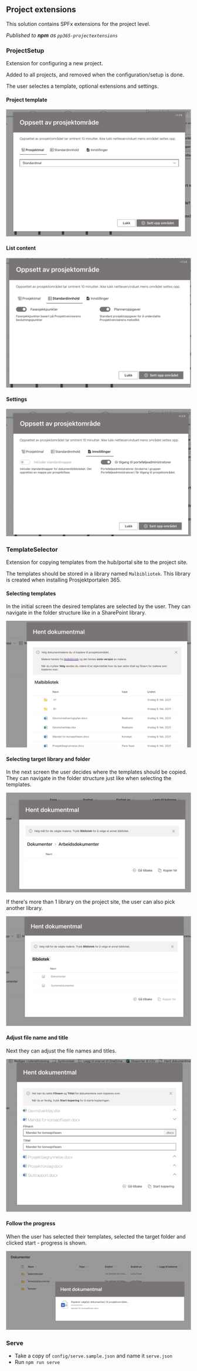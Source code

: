 ## Project extensions 

This solution contains SPFx extensions for the project level.

_Published to **npm** as `pp365-projectextensions`_

### ProjectSetup

Extension for configuring a new project.

Added to all projects, and removed when the configuration/setup is done.

The user selectes a template, optional extensions and settings.


#### Project template

![image-20210210212851547](assets/image-20210210212851547.png)


#### List content

![image-20210210212959283](assets/image-20210210212959283.png)


#### Settings

![image-20210210213017732](assets/image-20210210213017732.png)

### TemplateSelector

Extension for copying templates from the hub/portal site to the project site.

The templates should be stored in a library named `Malbibliotek`. This library is created when installing Prosjektportalen 365.

#### Selecting templates

In the initial screen the desired templates are selected by the user. They can navigate in the folder structure like in a SharePoint library.

![image-20210210211449675](assets/image-20210210211449675.png)



#### Selecting target library and folder

In the next screen the user decides where the templates should be copied. They can navigate in the folder structure just like when selecting the templates.

![image-20210210211654080](assets/image-20210210211654080.png)

If there's more than 1 library on the project site, the user can also pick another library.

![image-20210210212421865](assets/image-20210210212421865.png)

#### Adjust file name and title

Next they can adjust the file names and titles.

![image-20210210211724583](assets/image-20210210211724583.png)

#### Follow the progress

When the user has selected their templates, selected the target folder and clicked start - progress is shown.

![image-20210210211809859](assets/image-20210210211809859.png)

### Serve

- Take a copy of `config/serve.sample.json` and name it `serve.json`
- Run `npm run serve`
